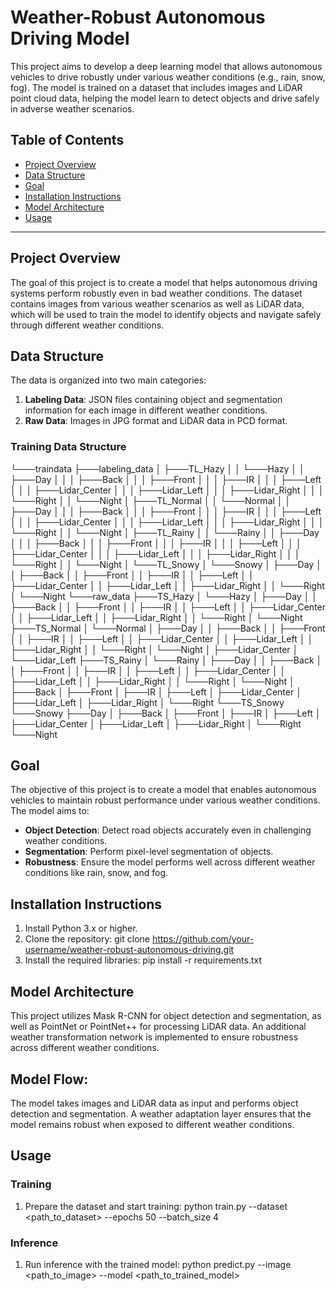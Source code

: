 # Weather-Robust Autonomous Driving Model

This project aims to develop a deep learning model that allows autonomous vehicles to drive robustly under various weather conditions (e.g., rain, snow, fog). The model is trained on a dataset that includes images and LiDAR point cloud data, helping the model learn to detect objects and drive safely in adverse weather scenarios.

## Table of Contents
- [Project Overview](#project-overview)
- [Data Structure](#data-structure)
- [Goal](#goal)
- [Installation Instructions](#installation-instructions)
- [Model Architecture](#model-architecture)
- [Usage](#usage)

---

## Project Overview

The goal of this project is to create a model that helps autonomous driving systems perform robustly even in bad weather conditions. The dataset contains images from various weather scenarios as well as LiDAR data, which will be used to train the model to identify objects and navigate safely through different weather conditions.

## Data Structure

The data is organized into two main categories:
1. **Labeling Data**: JSON files containing object and segmentation information for each image in different weather conditions.
2. **Raw Data**: Images in JPG format and LiDAR data in PCD format.

### Training Data Structure

└───traindata ├───labeling_data │ ├───TL_Hazy │ │ └───Hazy │ │ ├───Day │ │ │ ├───Back │ │ │ ├───Front │ │ │ ├───IR │ │ │ ├───Left │ │ │ ├───Lidar_Center │ │ │ ├───Lidar_Left │ │ │ ├───Lidar_Right │ │ │ └───Right │ │ └───Night │ ├───TL_Normal │ │ └───Normal │ │ ├───Day │ │ │ ├───Back │ │ │ ├───Front │ │ │ ├───IR │ │ │ ├───Left │ │ │ ├───Lidar_Center │ │ │ ├───Lidar_Left │ │ │ ├───Lidar_Right │ │ │ └───Right │ │ └───Night │ ├───TL_Rainy │ │ └───Rainy │ │ ├───Day │ │ │ ├───Back │ │ │ ├───Front │ │ │ ├───IR │ │ │ ├───Left │ │ │ ├───Lidar_Center │ │ │ ├───Lidar_Left │ │ │ ├───Lidar_Right │ │ │ └───Right │ │ └───Night │ └───TL_Snowy │ └───Snowy │ ├───Day │ │ ├───Back │ │ ├───Front │ │ ├───IR │ │ ├───Left │ │ ├───Lidar_Center │ │ ├───Lidar_Left │ │ ├───Lidar_Right │ │ └───Right │ └───Night └───raw_data ├───TS_Hazy │ └───Hazy │ ├───Day │ │ ├───Back │ │ ├───Front │ │ ├───IR │ │ ├───Left │ │ ├───Lidar_Center │ │ ├───Lidar_Left │ │ ├───Lidar_Right │ │ └───Right │ └───Night ├───TS_Normal │ └───Normal │ ├───Day │ │ ├───Back │ │ ├───Front │ │ ├───IR │ │ ├───Left │ │ ├───Lidar_Center │ │ ├───Lidar_Left │ │ ├───Lidar_Right │ │ └───Right │ └───Night │ ├───Lidar_Center │ └───Lidar_Left ├───TS_Rainy │ └───Rainy │ ├───Day │ │ ├───Back │ │ ├───Front │ │ ├───IR │ │ ├───Left │ │ ├───Lidar_Center │ │ ├───Lidar_Left │ │ ├───Lidar_Right │ │ └───Right │ └───Night │ ├───Back │ ├───Front │ ├───IR │ ├───Left │ ├───Lidar_Center │ ├───Lidar_Left │ ├───Lidar_Right │ └───Right └───TS_Snowy └───Snowy ├───Day │ ├───Back │ ├───Front │ ├───IR │ ├───Left │ ├───Lidar_Center │ ├───Lidar_Left │ ├───Lidar_Right │ └───Right └───Night

## Goal

The objective of this project is to create a model that enables autonomous vehicles to maintain robust performance under various weather conditions. The model aims to:
- **Object Detection**: Detect road objects accurately even in challenging weather conditions.
- **Segmentation**: Perform pixel-level segmentation of objects.
- **Robustness**: Ensure the model performs well across different weather conditions like rain, snow, and fog.

## Installation Instructions

1. Install Python 3.x or higher.
2. Clone the repository:
   git clone https://github.com/your-username/weather-robust-autonomous-driving.git
3. Install the required libraries:
   pip install -r requirements.txt

## Model Architecture

This project utilizes Mask R-CNN for object detection and segmentation, as well as PointNet or PointNet++ for processing LiDAR data. An additional weather transformation network is implemented to ensure robustness across different weather conditions.

## Model Flow:

The model takes images and LiDAR data as input and performs object detection and segmentation.
A weather adaptation layer ensures that the model remains robust when exposed to different weather conditions.

## Usage
### Training

1. Prepare the dataset and start training:
   python train.py --dataset <path_to_dataset> --epochs 50 --batch_size 4
### Inference

1. Run inference with the trained model:
   python predict.py --image <path_to_image> --model <path_to_trained_model>
